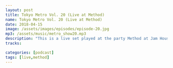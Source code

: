 ```yaml
---
layout: post
title: Tokyo Metro Vol. 20 (Live at Method)
name: Tokyo Metro Vol. 20 (Live at Method)
date: 2018-04-15
image: /assets/images/episodes/episode-20.jpg
mp3: /assets/music/metro_show20.mp3
description: "This is a live set played at the party Method at Jam House, Akita Japan on March 17th, 2018. The set is completely improvised, and recorded raw. I was going for an industrial, abstract vibe for the first half, then dipping into 4/4 acid techno territory."
tracks: 

categories: [podcast]
tags: [live,method]
---
```

